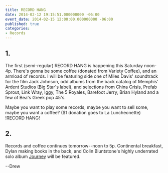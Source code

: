 ```yaml
---
title: RECORD HANG
date: 2014-02-12 19:15:51.000000000 -06:00
event_date: 2014-02-15 12:00:00.000000000 -06:00
published: true
categories:
- Records
---
```

<h2><strong>1. </strong></h2>
<p>The first (semi-regular) RECORD HANG is happening this Saturday noon-4p. There's gonna be some coffee (donated from Variety Coffee), and an armload of records. I will be featuring side one of Miles Davis' soundtrack for the film Jack Johnson, odd albums from the back catalog of Memphis' Ardent Studios (Big Star's label), and selections from China Crisis, Prefab Sprout, Link Wray, Iggy, The 5 Royales, Barefoot Jerry, Brian Hyland and a few of Bea's Greek pop 45's.</p>
<p>Maybe you want to play some records, maybe you want to sell some, maybe you want a coffee? ($1 donation goes to La Luncheonette)<br />
!RECORD HANG!</p>
<h2><strong>2.</strong></h2>
<p>Records and coffee continues tomorrow--noon to 5p. Continental breakfast, Dylan making books in the back, and Colin Bluntstone's highly underrated solo album <a href="https://www.youtube.com/watch?v=UZt7RSyOAMk">Journey</a> will be featured.</p>
<p>--Drew</p>
